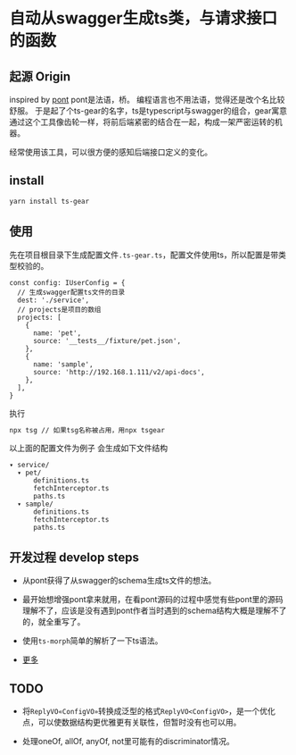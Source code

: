# 自动从swagger生成ts类，与请求接口的函数

## 起源 Origin

inspired by [pont](https://github.com/alibaba/pont)
pont是法语，桥。
编程语言也不用法语，觉得还是改个名比较舒服。
于是起了个ts-gear的名字，ts是typescript与swagger的组合，gear寓意通过这个工具像齿轮一样，将前后端紧密的结合在一起，构成一架严密运转的机器。

经常使用该工具，可以很方便的感知后端接口定义的变化。
## install

```sh
yarn install ts-gear
```

## 使用

先在项目根目录下生成配置文件`.ts-gear.ts`，配置文件使用ts，所以配置是带类型校验的。
```
const config: IUserConfig = {
  // 生成swagger配置ts文件的目录
  dest: './service',
  // projects是项目的数组
  projects: [
    {
      name: 'pet',
      source: '__tests__/fixture/pet.json',
    },
    {
      name: 'sample',
      source: 'http://192.168.1.111/v2/api-docs',
    },
  ],
}

```

执行

```sh
npx tsg // 如果tsg名称被占用，用npx tsgear
```

以上面的配置文件为例子
会生成如下文件结构
```
▾ service/
  ▾ pet/
      definitions.ts
      fetchInterceptor.ts
      paths.ts
  ▾ sample/
      definitions.ts
      fetchInterceptor.ts
      paths.ts
```

## 开发过程 develop steps

* 从pont获得了从swagger的schema生成ts文件的想法。

* 最开始想增强pont拿来就用，在看pont源码的过程中感觉有些pont里的源码理解不了，应该是没有遇到pont作者当时遇到的schema结构大概是理解不了的，就全重写了。

* 使用`ts-morph`简单的解析了一下ts语法。

* [更多](./DEV.md)

## TODO

* 将`ReplyVO«ConfigVO»`转换成泛型的格式`ReplyVO<ConfigVO>`，是一个优化点，可以使数据结构更优雅更有关联性，但暂时没有也可以用。

* 处理oneOf, allOf, anyOf, not里可能有的discriminator情况。
